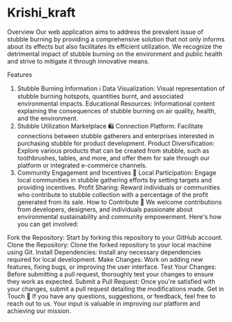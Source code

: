# Krishi_kraft
Overview
Our web application aims to address the prevalent issue of stubble burning by providing a comprehensive solution that not only informs about its effects but also facilitates its efficient utilization. We recognize the detrimental impact of stubble burning on the environment and public health and strive to mitigate it through innovative means.

Features
1. Stubble Burning Information ℹ️
Data Visualization: Visual representation of stubble burning hotspots, quantities burnt, and associated environmental impacts.
Educational Resources: Informational content explaining the consequences of stubble burning on air quality, health, and the environment.
2. Stubble Utilization Marketplace 🛍️
Connection Platform: Facilitate connections between stubble gatherers and enterprises interested in purchasing stubble for product development.
Product Diversification: Explore various products that can be created from stubble, such as toothbrushes, tables, and more, and offer them for sale through our platform or integrated e-commerce channels.
3. Community Engagement and Incentives 🤝
Local Participation: Engage local communities in stubble gathering efforts by setting targets and providing incentives.
Profit Sharing: Reward individuals or communities who contribute to stubble collection with a percentage of the profit generated from its sale.
How to Contribute 🚀
We welcome contributions from developers, designers, and individuals passionate about environmental sustainability and community empowerment. Here's how you can get involved:

Fork the Repository: Start by forking this repository to your GitHub account.
Clone the Repository: Clone the forked repository to your local machine using Git.
Install Dependencies: Install any necessary dependencies required for local development.
Make Changes: Work on adding new features, fixing bugs, or improving the user interface.
Test Your Changes: Before submitting a pull request, thoroughly test your changes to ensure they work as expected.
Submit a Pull Request: Once you're satisfied with your changes, submit a pull request detailing the modifications made.
Get in Touch 📧
If you have any questions, suggestions, or feedback, feel free to reach out to us. Your input is valuable in improving our platform and achieving our mission.
